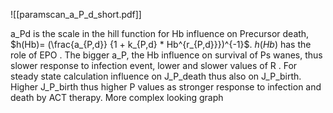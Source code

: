 
![[paramscan_a_P_d_short.pdf]]

a_Pd is the scale in the hill function for Hb influence on Precursor death, $h(Hb)= (\frac{a_{P,d}} {1 + k_{P,d} * Hb^{r_{P,d}}})^{-1}$. 
$h(Hb)$ has the role of EPO .
The bigger a_P, the Hb influence on survival of Ps wanes, thus slower response to infection event, lower and slower values of R .
For steady state calculation influence on J_P_death thus also on J_P_birth. Higher J_P_birth thus higher P values as stronger response to infection and death by ACT therapy. More complex looking graph  

